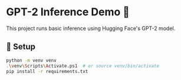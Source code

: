 # GPT-2 Inference Demo 🤖

This project runs basic inference using Hugging Face's GPT-2 model.

## 🔧 Setup

```bash
python -m venv venv
.\venv\Scripts\Activate.ps1  # or source venv/bin/activate
pip install -r requirements.txt
